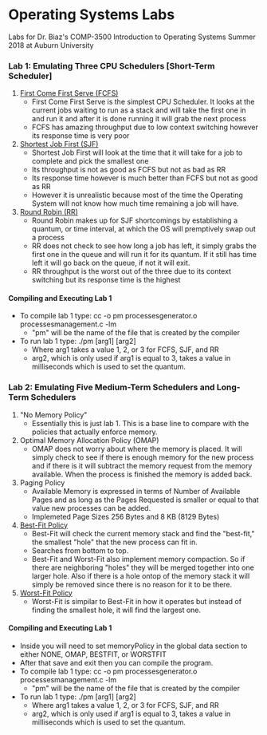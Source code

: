 # Operating Systems Labs
Labs for Dr. Biaz's COMP-3500 Introduction to Operating Systems Summer 2018 at Auburn University
### Lab 1: Emulating Three CPU Schedulers [Short-Term Scheduler]
1. [First Come First Serve (FCFS)](https://en.wikipedia.org/wiki/FIFO_(computing_and_electronics))
    * First Come First Serve is the simplest CPU Scheduler. It looks at the current jobs waiting to run as a stack and will take the first one in and run it and after it is done running it will grab the next process
    * FCFS has amazing throughput due to low context switching however its response time is very poor
2. [Shortest Job First (SJF)](https://en.wikipedia.org/wiki/Shortest_job_next)
    * Shortest Job First will look at the time that it will take for a job to complete and pick the smallest one
    * Its throughput is not as good as FCFS but not as bad as RR
    * Its response time however is much better than FCFS but not as good as RR
    * However it is unrealistic because most of the time the Operating System will not know how much time remaining a job will have.
3. [Round Robin (RR)](https://en.wikipedia.org/wiki/Round-robin_scheduling)
    * Round Robin makes up for SJF shortcomings by establishing a quantum, or time interval, at which the OS will premptively swap out a process
    * RR does not check to see how long a job has left, it simply grabs the first one in the queue and will run it for its quantum. If it still has time left it will go back on the queue, if not it will exit.
    * RR throughput is the worst out of the three due to its context switching but its response time is the highest
    
#### Compiling and Executing Lab 1
* To compile lab 1 type: cc -o pm processesgenerator.o processesmanagement.c -lm
  * "pm" will be the name of the file that is created by the compiler
* To run lab 1 type: ./pm [arg1] [arg2]
  * Where arg1 takes a value 1, 2, or 3 for FCFS, SJF, and RR
  * arg2, which is only used if arg1 is equal to 3, takes a value in milliseconds which is used to set the quantum.
### Lab 2: Emulating Five Medium-Term Schedulers and Long-Term Schedulers
1. "No Memory Policy"
    * Essentially this is just lab 1. This is a base line to compare with the policies that actually enforce memory.
2. Optimal Memory Allocation Policy (OMAP)
    * OMAP does not worry about where the memory is placed. It will simply check to see if there is enough memory for the new process and if there is it will subtract the memory request from the memory available. When the process is finished the memory is added back.
3. Paging Policy
    * Available Memory is expressed in terms of Number of Available Pages and as long as the Pages Requested is smaller or equal to that value new processes can be added.
    * Implemeted Page Sizes 256 Bytes and 8 KB (8129 Bytes)
4. [Best-Fit Policy](https://courses.cs.vt.edu/csonline/OS/Lessons/MemoryAllocation/index.html)
    * Best-Fit will check the current memory stack and find the "best-fit," the smallest "hole" that the new process can fit in. 
    * Searches from bottom to top.
    * Best-Fit and Worst-Fit also implement memory compaction. So if there are neighboring "holes" they will be merged together into one larger hole. Also if there is a hole ontop of the memory stack it will simply be removed since there is no reason for it to be there.
5. [Worst-Fit Policy](https://courses.cs.vt.edu/csonline/OS/Lessons/MemoryAllocation/index.html)
    * Worst-Fit is simpilar to Best-Fit in how it operates but instead of finding the smallest hole, it will find the largest one.

#### Compiling and Executing Lab 1
* Inside you will need to set memoryPolicy in the global data section to either NONE, OMAP, BESTFIT, or WORSTFIT
* After that save and exit then you can compile the program.
* To compile lab 1 type: cc -o pm processesgenerator.o processesmanagement.c -lm
  * "pm" will be the name of the file that is created by the compiler
* To run lab 1 type: ./pm [arg1] [arg2]
  * Where arg1 takes a value 1, 2, or 3 for FCFS, SJF, and RR
  * arg2, which is only used if arg1 is equal to 3, takes a value in milliseconds which is used to set the quantum.
